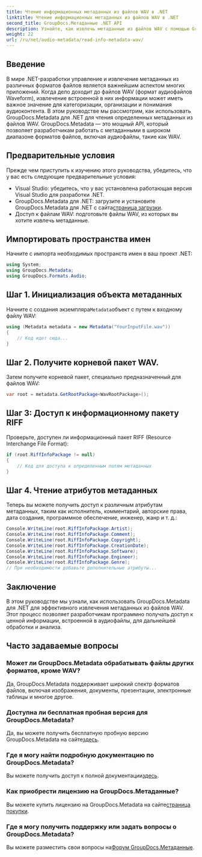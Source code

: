 ```yaml
---
title: Чтение информационных метаданных из файлов WAV в .NET
linktitle: Чтение информационных метаданных из файлов WAV в .NET
second_title: GroupDocs.Метаданные .NET API
description: Узнайте, как извлечь метаданные из файлов WAV с помощью GroupDocs.Metadata для .NET. Изучите это пошаговое руководство, чтобы использовать метаданные для управления аудиофайлами.
weight: 22
url: /ru/net/audio-metadata/read-info-metadata-wav/
---
```

## Введение
В мире .NET-разработки управление и извлечение метаданных из различных форматов файлов является важнейшим аспектом многих приложений. Когда дело доходит до файлов WAV (формат аудиофайлов Waveform), извлечение встроенной в них информации может иметь важное значение для категоризации, организации и понимания аудиоконтента.
В этом руководстве мы рассмотрим, как использовать GroupDocs.Metadata для .NET для чтения определенных метаданных из файлов WAV. GroupDocs.Metadata — это мощный API, который позволяет разработчикам работать с метаданными в широком диапазоне форматов файлов, включая аудиофайлы, такие как WAV.
## Предварительные условия
Прежде чем приступить к изучению этого руководства, убедитесь, что у вас есть следующие предварительные условия:
- Visual Studio: убедитесь, что у вас установлена работающая версия Visual Studio для разработки .NET.
-  GroupDocs.Metadata для .NET: загрузите и установите GroupDocs.Metadata для .NET с сайта[страница загрузки](https://releases.groupdocs.com/metadata/net/).
- Доступ к файлам WAV: подготовьте файлы WAV, из которых вы хотите извлечь метаданные.

## Импортировать пространства имен
Начните с импорта необходимых пространств имен в ваш проект .NET:
```csharp
using System;
using GroupDocs.Metadata;
using GroupDocs.Formats.Audio;
```
## Шаг 1. Инициализация объекта метаданных
 Начните с создания экземпляра`Metadata`объект с путем к входному файлу WAV:
```csharp
using (Metadata metadata = new Metadata("YourInputFile.wav"))
{
    // Код идет сюда...
}
```
## Шаг 2. Получите корневой пакет WAV.
Затем получите корневой пакет, специально предназначенный для файлов WAV:
```csharp
var root = metadata.GetRootPackage<WavRootPackage>();
```
## Шаг 3: Доступ к информационному пакету RIFF
Проверьте, доступен ли информационный пакет RIFF (Resource Interchange File Format):
```csharp
if (root.RiffInfoPackage != null)
{
    // Код для доступа к определенным полям метаданных
}
```
## Шаг 4. Чтение атрибутов метаданных
Теперь вы можете получить доступ к различным атрибутам метаданных, таким как исполнитель, комментарий, авторские права, дата создания, программное обеспечение, инженер, жанр и т. д.:
```csharp
Console.WriteLine(root.RiffInfoPackage.Artist);
Console.WriteLine(root.RiffInfoPackage.Comment);
Console.WriteLine(root.RiffInfoPackage.Copyright);
Console.WriteLine(root.RiffInfoPackage.CreationDate);
Console.WriteLine(root.RiffInfoPackage.Software);
Console.WriteLine(root.RiffInfoPackage.Engineer);
Console.WriteLine(root.RiffInfoPackage.Genre);
// При необходимости добавьте дополнительные атрибуты...
```

## Заключение
В этом руководстве мы узнали, как использовать GroupDocs.Metadata для .NET для эффективного извлечения метаданных из файлов WAV. Этот процесс позволяет разработчикам программно получать доступ к ценной информации, встроенной в аудиофайлы, для дальнейшей обработки и анализа.

## Часто задаваемые вопросы
### Может ли GroupDocs.Metadata обрабатывать файлы других форматов, кроме WAV?
Да, GroupDocs.Metadata поддерживает широкий спектр форматов файлов, включая изображения, документы, презентации, электронные таблицы и многое другое.
### Доступна ли бесплатная пробная версия для GroupDocs.Metadata?
 Да, вы можете получить бесплатную пробную версию GroupDocs.Metadata на сайте[здесь](https://releases.groupdocs.com/).
### Где я могу найти подробную документацию по GroupDocs.Metadata?
 Вы можете получить доступ к полной документации[здесь](https://tutorials.groupdocs.com/metadata/net/).
### Как приобрести лицензию на GroupDocs.Метаданные?
 Вы можете купить лицензию на GroupDocs.Metadata на сайте[страница покупки](https://purchase.groupdocs.com/buy).
### Где я могу получить поддержку или задать вопросы о GroupDocs.Metadata?
 Вы можете разместить свои вопросы на[Форум GroupDocs.Метаданные](https://forum.groupdocs.com/c/metadata/14).